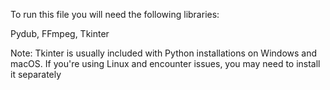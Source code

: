 To run this file you will need the following libraries:

Pydub, FFmpeg, Tkinter

Note: Tkinter is usually included with Python installations on Windows and macOS. If you're using Linux and encounter issues, you may need to install it separately
